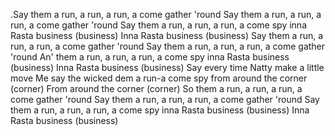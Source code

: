 .Say them a run, a run, a run, a come gather 'round
Say them a run, a run, a run, a come gather 'round
Say them a run, a run, a run, a come spy inna Rasta business (business)
Inna Rasta business (business)
Say them a run, a run, a run, a come gather 'round
Say them a run, a run, a run, a come gather 'round
An' them a run, a run, a run, a come spy inna Rasta business (business)
Inna Rasta business (business)
Say every time Natty make a little move
Me say the wicked dem a run-a come spy from around the corner (corner)
From around the corner (corner)
So them a run, a run, a run, a come gather 'round
Say them a run, a run, a run, a come gather 'round
Say them a run, a run, a run, a come spy inna Rasta business (business)
Inna Rasta business (business)
